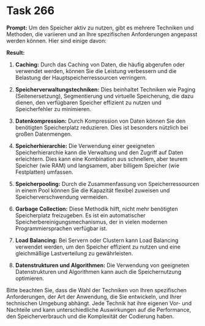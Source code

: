 # Task 266

**Prompt:** Um den Speicher aktiv zu nutzen, gibt es mehrere Techniken und Methoden, die variieren und an Ihre spezifischen Anforderungen angepasst werden können. Hier sind einige davon:

**Result:**
1. **Caching:** Durch das Caching von Daten, die häufig abgerufen oder verwendet werden, können Sie die Leistung verbessern und die Belastung der Hauptspeicherressourcen verringern.

2. **Speicherverwaltungstechniken:** Dies beinhaltet Techniken wie Paging (Seitenersetzung), Segmentierung und virtuelle Speicherung, die dazu dienen, den verfügbaren Speicher effizient zu nutzen und Speicherfehler zu minimieren.

3. **Datenkompression:** Durch Kompression von Daten können Sie den benötigten Speicherplatz reduzieren. Dies ist besonders nützlich bei großen Datenmengen.

4. **Speicherhierarchie:** Die Verwendung einer geeigneten Speicherhierarchie kann die Verwaltung und den Zugriff auf Daten erleichtern. Dies kann eine Kombination aus schnellem, aber teurem Speicher (wie RAM) und langsamem, aber billigem Speicher (wie Festplatten) umfassen.

5. **Speicherpooling:** Durch die Zusammenfassung von Speicherressourcen in einem Pool können Sie die Kapazität flexibel zuweisen und Speicherverschwendung vermeiden.

6. **Garbage Collection:** Diese Methodik hilft, nicht mehr benötigten Speicherplatz freizugeben. Es ist ein automatischer Speicherbereinigungsmechanismus, der in vielen modernen Programmiersprachen verfügbar ist.

7. **Load Balancing:** Bei Servern oder Clustern kann Load Balancing verwendet werden, um den Speicher effizient zu nutzen und eine gleichmäßige Lastverteilung zu gewährleisten. 

8. **Datenstrukturen und Algorithmen:** Die Verwendung von geeigneten Datenstrukturen und Algorithmen kann auch die Speichernutzung optimieren.

Bitte beachten Sie, dass die Wahl der Techniken von Ihren spezifischen Anforderungen, der Art der Anwendung, die Sie entwickeln, und Ihrer technischen Umgebung abhängt. Jede Technik hat ihre eigenen Vor- und Nachteile und kann unterschiedliche Auswirkungen auf die Performance, den Speicherverbrauch und die Komplexität der Codierung haben.

